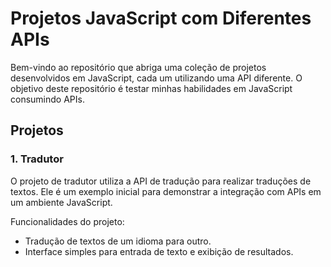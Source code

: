 # Projetos JavaScript com Diferentes APIs

Bem-vindo ao repositório que abriga uma coleção de projetos desenvolvidos em JavaScript, cada um utilizando uma API diferente. O objetivo deste repositório é testar minhas habilidades em JavaScript consumindo APIs. 

## Projetos

### 1. Tradutor

O projeto de tradutor utiliza a API de tradução para realizar traduções de textos. Ele é um exemplo inicial para demonstrar a integração com APIs em um ambiente JavaScript.

Funcionalidades do projeto:
- Tradução de textos de um idioma para outro.
- Interface simples para entrada de texto e exibição de resultados.



